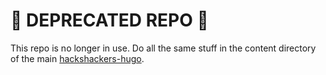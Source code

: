 # 🚨 DEPRECATED REPO 🚨

This repo is no longer in use. Do all the same stuff in the content directory of the main [hackshackers-hugo](https://github.com/hackshackers/hackshackers-hugo/tree/master/content).

